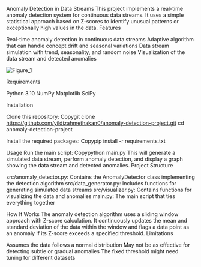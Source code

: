 Anomaly Detection in Data Streams
This project implements a real-time anomaly detection system for continuous data streams. It uses a simple statistical approach based on Z-scores to identify unusual patterns or exceptionally high values in the data.
Features

Real-time anomaly detection in continuous data streams
Adaptive algorithm that can handle concept drift and seasonal variations
Data stream simulation with trend, seasonality, and random noise
Visualization of the data stream and detected anomalies

![Figure_1](https://github.com/user-attachments/assets/d11d2f81-66a2-4615-8d38-719647391f5d)


Requirements

Python 3.10
NumPy
Matplotlib
SciPy

Installation

Clone this repository:
Copygit clone https://github.com/yildizahmethakan0/anomaly-detection-project.git
cd anomaly-detection-project

Install the required packages:
Copypip install -r requirements.txt


Usage
Run the main script:
Copypython main.py
This will generate a simulated data stream, perform anomaly detection, and display a graph showing the data stream and detected anomalies.
Project Structure

src/anomaly_detector.py: Contains the AnomalyDetector class implementing the detection algorithm
src/data_generator.py: Includes functions for generating simulated data streams
src/visualizer.py: Contains functions for visualizing the data and anomalies
main.py: The main script that ties everything together

How It Works
The anomaly detection algorithm uses a sliding window approach with Z-score calculation. It continuously updates the mean and standard deviation of the data within the window and flags a data point as an anomaly if its Z-score exceeds a specified threshold.
Limitations

Assumes the data follows a normal distribution
May not be as effective for detecting subtle or gradual anomalies
The fixed threshold might need tuning for different datasets
